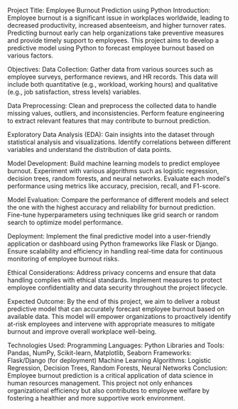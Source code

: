 

Project Title: Employee Burnout Prediction using Python
Introduction:
Employee burnout is a significant issue in workplaces worldwide, leading to decreased productivity, increased absenteeism, and higher turnover rates. Predicting burnout early can help organizations take preventive measures and provide timely support to employees. This project aims to develop a predictive model using Python to forecast employee burnout based on various factors.

Objectives:
Data Collection: Gather data from various sources such as employee surveys, performance reviews, and HR records. This data will include both quantitative (e.g., workload, working hours) and qualitative (e.g., job satisfaction, stress levels) variables.

Data Preprocessing: Clean and preprocess the collected data to handle missing values, outliers, and inconsistencies. Perform feature engineering to extract relevant features that may contribute to burnout prediction.

Exploratory Data Analysis (EDA): Gain insights into the dataset through statistical analysis and visualizations. Identify correlations between different variables and understand the distribution of data points.

Model Development: Build machine learning models to predict employee burnout. Experiment with various algorithms such as logistic regression, decision trees, random forests, and neural networks. Evaluate each model's performance using metrics like accuracy, precision, recall, and F1-score.

Model Evaluation: Compare the performance of different models and select the one with the highest accuracy and reliability for burnout prediction. Fine-tune hyperparameters using techniques like grid search or random search to optimize model performance.

Deployment: Implement the final predictive model into a user-friendly application or dashboard using Python frameworks like Flask or Django. Ensure scalability and efficiency in handling real-time data for continuous monitoring of employee burnout risks.

Ethical Considerations: Address privacy concerns and ensure that data handling complies with ethical standards. Implement measures to protect employee confidentiality and data security throughout the project lifecycle.

Expected Outcome:
By the end of this project, we aim to deliver a robust predictive model that can accurately forecast employee burnout based on available data. This model will empower organizations to proactively identify at-risk employees and intervene with appropriate measures to mitigate burnout and improve overall workplace well-being.

Technologies Used:
Programming Languages: Python
Libraries and Tools: Pandas, NumPy, Scikit-learn, Matplotlib, Seaborn
Frameworks: Flask/Django (for deployment)
Machine Learning Algorithms: Logistic Regression, Decision Trees, Random Forests, Neural Networks
Conclusion:
Employee burnout prediction is a critical application of data science in human resources management. This project not only enhances organizational efficiency but also contributes to employee welfare by fostering a healthier and more supportive work environment.

